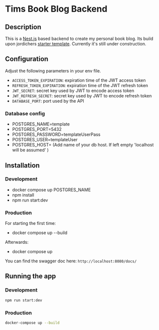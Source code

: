 # Tims Book Blog Backend

## Description
This is a [Nest.js](https://nestjs.com/) based backend to create my personal book blog. Its build upon jordichers [starter template](https://github.com/jordicher/nestjs-typeorm-auth-template). Currently it's still under construction.

## Configuration
Adjust the following parameters in your env file.

   - `ACCESS_TOKEN_EXPIRATION`: expiration time of the JWT access token
   - `REFRESH_TOKEN_EXPIRATION`: expiration time of the JWT refresh token
   - `JWT_SECRET`: secret key used by JWT to encode access token
   - `JWT_REFRESH_SECRET`: secret key used by JWT to encode refresh token
   - `DATABASE_PORT`: port used by the API

### Database config
   - POSTGRES_NAME=template
   - POSTGRES_PORT=5432
   - POSTGRES_PASSWORD=templateUserPass
   - POSTGRES_USER=templateUser
   - POSTGRES_HOST= (Add name of your db host. If left empty 'localhost will be assumed' )


## Installation

### Development
- docker compose up POSTGRES_NAME
- npm install
- npm run start:dev

### Production
For starting the first time:
- docker compose up --build

Afterwards: 
- docker compose up

You can find the swagger doc here: `http://localhost:8080/docs/`


## Running the app

### Development

```bash
npm run start:dev
```

### Production

```bash
docker-compose up --build
```
